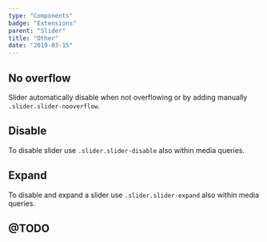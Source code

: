 ```yaml
---
type: "Components"
badge: "Extensions"
parent: "Slider"
title: "Other"
date: "2019-03-15"
---
```


## No overflow

Slider automatically disable when not overflowing or by adding manually `.slider.slider-nooverflow`.

<demo>
  <demovanilla src="vanilla/components/slider/no-overflow">
  </demovanilla>
</demo>

## Disable

To disable slider use `.slider.slider-disable` also within media queries.

<demo>
  <demovanilla src="vanilla/components/slider/disable">
  </demovanilla>
</demo>

## Expand

To disable and expand a slider use `.slider.slider-expand` also within media queries.

<demo>
  <demovanilla src="vanilla/components/slider/expand">
  </demovanilla>
</demo>

## @TODO

<demo>
  <demovanilla src="vanilla/components/slider/progress">
  </demovanilla>
</demo>
